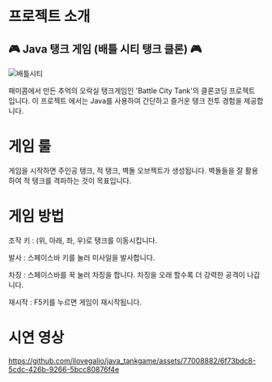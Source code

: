 # 프로젝트 소개

<h2> 🎮 Java 탱크 게임 (배틀 시티 탱크 클론) 🎮 </h2>

![배틀시티](https://github.com/ilovegalio/java_tankgame/assets/77008882/e2a671d4-e89a-47c3-a07c-ece9ad0e721e)


패미콤에서 만든 추억의 오락실 탱크게임인 'Battle City Tank'의 클론코딩 프로젝트 입니다. 이 프로젝트 에서는 Java를 사용하여 간단하고 즐거운 탱크 전투 경험을 제공합니다.
# 게임 룰
게임을 시작하면 주인공 탱크, 적 탱크, 벽돌 오브젝트가 생성됩니다. 벽돌들을 잘 활용하여 적 탱크를 격파하는 것이 목표입니다.
# 게임 방법
조작 키 : (위, 아래, 좌, 우)로 탱크를 이동시킵니다.

발사 : 스페이스바 키를 눌러 미사일을 발사합니다.

차징 : 스페이스바를 꾹 눌러 차징을 합니다. 차징을 오래 할수록 더 강력한 공격이 나갑니다.

재시작 : F5키를 누르면 게임이 재시작됩니다.

# 시연 영상
https://github.com/ilovegalio/java_tankgame/assets/77008882/6f73bdc8-5cdc-426b-9266-5bcc80876f4e

